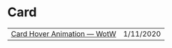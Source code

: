 # Card

|  |  |
| :--- | :--- |
| [Card Hover Animation — WotW](https://levelup.gitconnected.com/cards-hover-animation-wotw-7d1304f16ec6) | 1/11/2020 |

